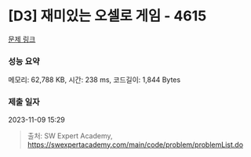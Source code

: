 # [D3] 재미있는 오셀로 게임 - 4615 

[문제 링크](https://swexpertacademy.com/main/code/problem/problemDetail.do?contestProbId=AWQmA4uK8ygDFAXj) 

### 성능 요약

메모리: 62,788 KB, 시간: 238 ms, 코드길이: 1,844 Bytes

### 제출 일자

2023-11-09 15:29



> 출처: SW Expert Academy, https://swexpertacademy.com/main/code/problem/problemList.do